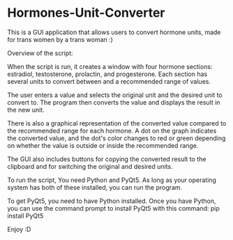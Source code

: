 # Hormones-Unit-Converter
This is a GUI application that allows users to convert hormone units, made for trans women by a trans woman :)

Overview of the script:

When the script is run, it creates a window with four hormone sections: estradiol, testosterone, prolactin, and progesterone. Each section has several units to convert between and a recommended range of values.

The user enters a value and selects the original unit and the desired unit to convert to. The program then converts the value and displays the result in the new unit.

There is also a graphical representation of the converted value compared to the recommended range for each hormone. A dot on the graph indicates the converted value, and the dot's color changes to red or green depending on whether the value is outside or inside the recommended range.

The GUI also includes buttons for copying the converted result to the clipboard and for switching the original and desired units.

To run the script, You need Python and PyQt5. As long as your operating system has both of these installed, you can run the program.

To get PyQt5, you need to have Python installed. Once you have Python, you can use the command prompt to install PyQt5 with this command:
pip install PyQt5

Enjoy :D
